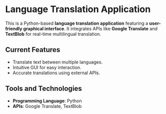 # Language Translation Application  

This is a Python-based **language translation application** featuring a **user-friendly graphical interface**. It integrates APIs like **Google Translate** and **TextBlob** for real-time multilingual translation.  

## Current Features  
- Translate text between multiple languages.  
- Intuitive GUI for easy interaction.  
- Accurate translations using external APIs.  

## Tools and Technologies  
- **Programming Language**: Python  
- **APIs**: Google Translate, TextBlob  

  


